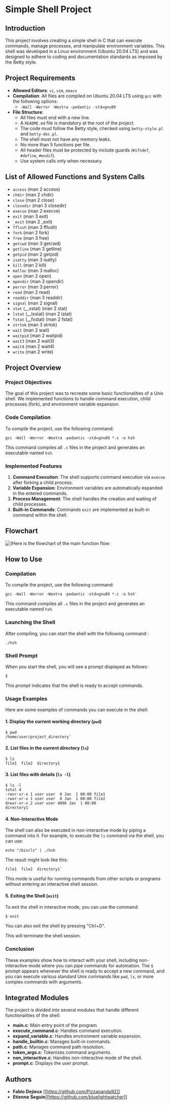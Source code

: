 # Simple Shell Project

## Introduction

This project involves creating a simple shell in C that can execute commands, manage processes, and manipulate environment variables. This shell was developed in a Linux environment (Ubuntu 20.04 LTS) and was designed to adhere to coding and documentation standards as imposed by the Betty style.

## Project Requirements

-   **Allowed Editors**: `vi`, `vim`, `emacs`
-   **Compilation**: All files are compiled on Ubuntu 20.04 LTS using `gcc` with the following options:
    -   `-Wall -Werror -Wextra -pedantic -std=gnu89`
-   **File Structure**:
    -   All files must end with a new line.
    -   A `README.md` file is mandatory at the root of the project.
    -   The code must follow the Betty style, checked using `betty-style.pl` and `betty-doc.pl`.
    -   The shell must not have any memory leaks.
    -   No more than 5 functions per file.
    -   All header files must be protected by include guards (`#ifndef`, `#define`, `#endif`).
    -   Use system calls only when necessary.

## List of Allowed Functions and System Calls

-   `access` (man 2 access)
-   `chdir` (man 2 chdir)
-   `close` (man 2 close)
-   `closedir` (man 3 closedir)
-   `execve` (man 2 execve)
-   `exit` (man 3 exit)
-   `_exit` (man 2 _exit)
-   `fflush` (man 3 fflush)
-   `fork` (man 2 fork)
-   `free` (man 3 free)
-   `getcwd` (man 3 getcwd)
-   `getline` (man 3 getline)
-   `getpid` (man 2 getpid)
-   `isatty` (man 3 isatty)
-   `kill` (man 2 kill)
-   `malloc` (man 3 malloc)
-   `open` (man 2 open)
-   `opendir` (man 3 opendir)
-   `perror` (man 3 perror)
-   `read` (man 2 read)
-   `readdir` (man 3 readdir)
-   `signal` (man 2 signal)
-   `stat` (__xstat) (man 2 stat)
-   `lstat` (__lxstat) (man 2 lstat)
-   `fstat` (__fxstat) (man 2 fstat)
-   `strtok` (man 3 strtok)
-   `wait` (man 2 wait)
-   `waitpid` (man 2 waitpid)
-   `wait3` (man 2 wait3)
-   `wait4` (man 2 wait4)
-   `write` (man 2 write)

## Project Overview

### Project Objectives

The goal of this project was to recreate some basic functionalities of a Unix shell. We implemented functions to handle command execution, child processes (fork), and environment variable expansion. 

### Code Compilation

To compile the project, use the following command:

    gcc -Wall -Werror -Wextra -pedantic -std=gnu89 *.c -o hsh

This command compiles all `.c` files in the project and generates an executable named `hsh`.

### Implemented Features

1.  **Command Execution**: The shell supports command execution via `execve` after forking a child process.
2.  **Variable Expansion**: Environment variables are automatically expanded in the entered commands.
3.  **Process Management**: The shell handles the creation and waiting of child processes.
4.  **Built-in Commands**: Commands  `exit` are implemented as built-in command within the shell.

## Flowchart

![(Here is the flowchart of the main function flow:](https://github.com/bluelightwatcher/holbertonschool-simple_shell/blob/main/Flowchart/Simple_shell_flow_chart.png)

## How to Use

### Compilation

To compile the project, use the following command:

    gcc -Wall -Werror -Wextra -pedantic -std=gnu89 *.c -o hsh` 

This command compiles all `.c` files in the project and generates an executable named `hsh`.

### Launching the Shell

After compiling, you can start the shell with the following command :

`./hsh` 

### Shell Prompt

When you start the shell, you will see a prompt displayed as follows:

`$` 

This prompt indicates that the shell is ready to accept commands.

### Usage Examples

Here are some examples of commands you can execute in the shell:

#### 1. Display the current working directory (`pwd`)
    $ pwd 
    /home/user/project_directory`

#### 2. List files in the current directory (`ls`)

    $ ls
    file1  file2  directory1


#### 3. List files with details (`ls -l`)

    $ ls -l 
    total 4
    -rwxr-xr-x 1 user user  0 Jan  1 00:00 file1
    -rwxr-xr-x 1 user user  0 Jan  1 00:00 file2
    drwxr-xr-x 2 user user 4096 Jan  1 00:00
    directory1`


#### 4. Non-Interactive Mode

The shell can also be executed in non-interactive mode by piping a command into it. For example, to execute the `ls` command via the shell, you can use:


	echo "/bin/ls" | ./hsh


The result might look like this:

	file1  file2  directory1`

This mode is useful for running commands from other scripts or programs without entering an interactive shell session.

#### 5. Exiting the Shell (`exit`)

To exit the shell in interactive mode, you can use the command:

   `$ exit`

You can also exit the shell by pressing "Ctrl+D".

This will terminate the shell session.


### Conclusion

These examples show how to interact with your shell, including non-interactive mode where you can pipe commands for automation. The `$` prompt appears whenever the shell is ready to accept a new command, and you can execute various standard Unix commands like `pwd`, `ls`, or more complex commands with arguments.

## Integrated Modules

The project is divided into several modules that handle different functionalities of the shell:

-   **main.c**: Main entry point of the program.
-   **execute_command.c**: Handles command execution.
-   **expand_variable.c**: Handles environment variable expansion.
-   **handle_builtin.c**: Manages built-in commands.
-   **path.c**: Manages command path resolution.
-   **token_args.c**: Tokenizes command arguments.
-   **non_interactive.c**: Handles non-interactive mode of the shell.
-   **prompt.c**: Displays the user prompt.

## Authors

-   **Fabio Dejieux** [[https://github.com/Pizzapanda92]]
-   **Etienne Seguin**[[https://github.com/bluelightwatcher]]
